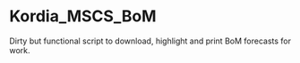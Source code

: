 # Kordia_MSCS_BoM
Dirty but functional script to download, highlight and print BoM forecasts for work.
